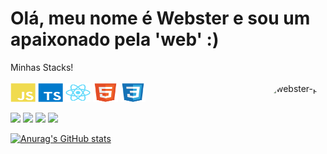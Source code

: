 <h1>Olá, meu nome é Webster e sou um apaixonado pela 'web' :)</h1>
<label>Minhas Stacks!</label>
<div style="display: inline_block"><br>
  <img align="center" alt="webster-Js" height="30" width="40" src="https://raw.githubusercontent.com/devicons/devicon/master/icons/javascript/javascript-plain.svg">
  <img align="center" alt="webster-Ts" height="30" width="40" src="https://raw.githubusercontent.com/devicons/devicon/master/icons/typescript/typescript-plain.svg">
  <img align="center" alt="webster-React" height="30" width="40" src="https://raw.githubusercontent.com/devicons/devicon/master/icons/react/react-original.svg">
  <img align="center" alt="webster-HTML" height="30" width="40" src="https://raw.githubusercontent.com/devicons/devicon/master/icons/html5/html5-original.svg">
  <img align="center" alt="webster-CSS" height="30" width="40" src="https://raw.githubusercontent.com/devicons/devicon/master/icons/css3/css3-original.svg">
  <img align="right" alt="webster-pic" height="150" style="border-radius:50px;" src="https://github.com/webster9980.jpg">
</div>
<br>
<div> 
  <a href="https://www.instagram.com/webster_rib/" target="_blank"><img src="https://img.shields.io/badge/-Instagram-%23E4405F?style=for-the-badge&logo=instagram&logoColor=white" target="_blank"></a>
 <a href="https://discord.com/channels/327861810768117763/1013895329088806954" target="_blank"><img src="https://img.shields.io/badge/Discord-7289DA?style=for-the-badge&logo=discord&logoColor=white" target="_blank"></a> 
  <a href = "mailto:dev.webribeiro@gmail.com"><img src="https://img.shields.io/badge/-Gmail-%23333?style=for-the-badge&logo=gmail&logoColor=white" target="_blank"></a>
  <a href="https://www.linkedin.com/in/webster-ribeiro-82872923b/" target="_blank"><img src="https://img.shields.io/badge/-LinkedIn-%230077B5?style=for-the-badge&logo=linkedin&logoColor=white" target="_blank"></a> 
 
[![Anurag's GitHub stats](https://github-readme-stats.vercel.app/api?username=webster9980)](https://github.com/anuraghazra/github-readme-stats)
 
</div>



